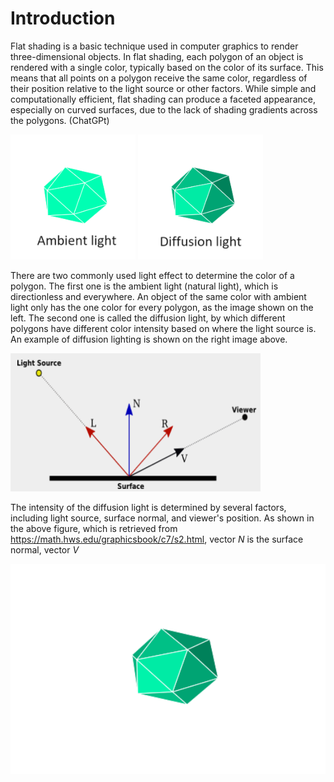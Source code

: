# Introduction 
Flat shading is a basic technique used in computer graphics to render three-dimensional objects. In flat shading, each polygon of an object is rendered with a single color, typically based on the color of its surface. This means that all points on a polygon receive the same color, regardless of their position relative to the light source or other factors. While simple and computationally efficient, flat shading can produce a faceted appearance, especially on curved surfaces, due to the lack of shading gradients across the polygons. (ChatGPt)

<p float="center">
  <img src="ambient.png" alt="ambient" width="200px">
  <img src="diffusion.png" alt="diffusion" width="200px">
</p>

There are two commonly used light effect to determine the color of a polygon.  The first one is the ambient light (natural light), which is directionless and everywhere.  An object of the same color with ambient light only has the one color for every polygon, as the image shown on the left. The second one is called the diffusion light, by which different polygons have different color intensity based on where the light source is.  An example of diffusion lighting is shown on the right image above.

<p float="center">
  <img src="reflection.png" alt="reflection" width="400px">
</p>

The intensity of the diffusion light is determined by several factors, including light source, surface normal, and viewer's position.  As shown in the above figure, which is retrieved from https://math.hws.edu/graphicsbook/c7/s2.html, vector *N* is the surface normal, vector *V*




<img src="icosahedron_noframe.gif" alt="Icosahedron" width="800px">
